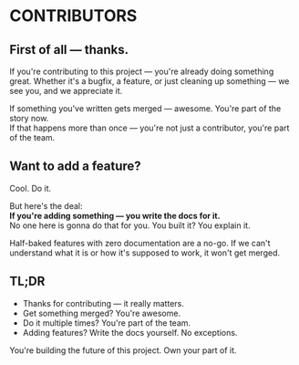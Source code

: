 # CONTRIBUTORS

## First of all — thanks.

If you're contributing to this project — you're already doing something great. Whether it's a bugfix, a feature, or just cleaning up something — we see you, and we appreciate it.

If something you've written gets merged — awesome. You're part of the story now.  
If that happens more than once — you're not just a contributor, you're part of the team.

## Want to add a feature?

Cool. Do it.

But here's the deal:  
**If you're adding something — you write the docs for it.**  
No one here is gonna do that for you. You built it? You explain it.

Half-baked features with zero documentation are a no-go. If we can't understand what it is or how it's supposed to work, it won't get merged.

## TL;DR

- Thanks for contributing — it really matters.
- Get something merged? You're awesome.
- Do it multiple times? You're part of the team.
- Adding features? Write the docs yourself. No exceptions.

You're building the future of this project. Own your part of it.

